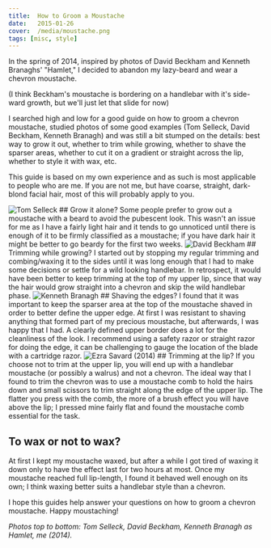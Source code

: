 ```yaml
---
title:  How to Groom a Moustache
date:   2015-01-26
cover:  /media/moustache.png
tags: [misc, style]
---
```


In the spring of 2014, inspired by photos of David Beckham and Kenneth Branaghs' "Hamlet," I decided to abandon my lazy-beard and wear a chevron moustache. 
<!--more-->
(I think Beckham's moustache is bordering on a handlebar with it's side-ward growth, but we'll just let that slide for now)

I searched high and low for a good guide on how to groom a chevron moustache, studied photos of some good examples (Tom Selleck, David Beckham, Kenneth Branagh) and was still a bit stumped on the details: best way to grow it out, whether to trim while growing, whether to shave the sparser areas, whether to cut it on a gradient or straight across the lip, whether to style it with wax, etc.

This guide is based on my own experience and as such is most applicable to people who are me. If you are not me, but have coarse, straight, dark-blond facial hair, most of this will probably apply to you.

<img alt="Tom Selleck" src="{{site.baseurl}}/media/tom_selleck.jpg">
## Grow it alone?
Some people prefer to grow out a moustache with a beard to avoid the pubescent look. This wasn't an issue for me as I have a fairly light hair and it tends to go unnoticed until there is enough of it to be firmly classified as a moustache; if you have dark hair it might be better to go beardy for the first two weeks.

<img alt="David Beckham" src="{{site.baseurl}}/media/david_beckham.jpg">
## Trimming while growing?
I started out by stopping my regular trimming and combing/waxing it to the sides until it was long enough that I had to make some decisions or settle for a wild looking handlebar. In retrospect, it would have been better to keep trimming at the top of my upper lip, since that way the hair would grow straight into a chevron and skip the wild handlebar phase.

<img alt="Kenneth Branagh" src="{{site.baseurl}}/media/kenneth_branagh.jpg">
## Shaving the edges?
I found that it was important to keep the sparser area at the top of the moustache shaved in order to better define the upper edge. At first I was resistant to shaving anything that formed part of my precious moustache, but afterwards, I was happy that I had. A clearly defined upper border does a lot for the cleanliness of the look. I recommend using a safety razor or straight razor for doing the edge, it can be challenging to gauge the location of the blade with a cartridge razor.

<img alt="Ezra Savard (2014)" src="{{site.baseurl}}/media/ezra_savard_2014.jpg">
## Trimming at the lip?
If you choose not to trim at the upper lip, you will end up with a handlebar moustache (or possibly a walrus) and not a chevron. The ideal way that I found to trim the chevron was to use a moustache comb to hold the hairs down and small scissors to trim straight along the edge of the upper lip. The flatter you press with the comb, the more of a brush effect you will have above the lip; I pressed mine fairly flat and found the moustache comb essential for the task.

## To wax or not to wax?
At first I kept my moustache waxed, but after a while I got tired of waxing it down only to have the effect last for two hours at most. Once my moustache reached full lip-length, I found it behaved well enough on its own; I think waxing better suits a handlebar style than a chevron.

I hope this guides help answer your questions on how to groom a chevron moustache. Happy moustaching!

_Photos top to bottom: Tom Selleck, David Beckham, Kenneth Branagh as Hamlet, me (2014)._
